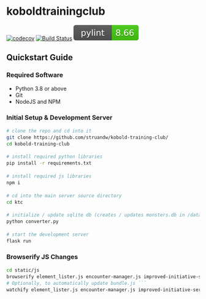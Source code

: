 # koboldtrainingclub

[![codecov](https://codecov.io/gh/struandw/kobold-training-club/branch/master/graph/badge.svg?token=YHPHF6CDMG)](https://codecov.io/gh/struandw/kobold-training-club)
[![Build Status](https://app.travis-ci.com/struandw/kobold-training-club.svg?branch=master)](https://app.travis-ci.com/github/struandw/kobold-training-club)
![ktc/.svg](ktc/.svg)

## Quickstart Guide
### Required Software
 - Python 3.8 or above
 - Git
 - NodeJS and NPM

### Initial Setup & Development Server
```bash
# clone the repo and cd into it
git clone https://github.com/struandw/kobold-training-club/
cd kobold-training-club

# install required python libraries
pip install -r requirements.txt

# install required js libraries
npm i

# cd into the main server source directory
cd ktc

# initialize / update sqlite db (creates / updates monsters.db in /data)
python converter.py

# start the development server
flask run
```

### Browserify JS Changes
```bash
cd static/js
browserify element_lister.js encounter-manager.js improved-initiative-service.js main.js party-manager.js sources-manager.js updater-button.js -o bundle.js
# Optionally, to automatically update bundle.js ```
watchify element_lister.js encounter-manager.js improved-initiative-service.js main.js party-manager.js sources-manager.js updater-button.js -o bundle.js &
```
